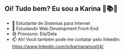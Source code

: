  ## Oi! Tudo bem? Eu sou a Karina 💜📚🌙

- 🔭 Estudante de Sistemas para Internet
- 🌱 Estudando Web Development Front-End
- 😄 Pronouns: Ela/Dela
- 📫 Ah! Você também pode me contatar pelo linkedIn: https://www.linkedin.com/in/karinaramos04/




